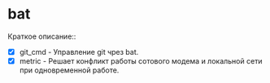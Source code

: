 # bat
Краткое описание::
- [x] git_cmd - Управление git чрез bat.
- [x] metric - Решает конфликт работы сотового модема и локальной сети при одновременной работе.
